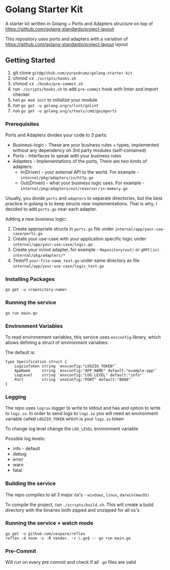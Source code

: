 # Golang Starter Kit

A starter kit written in Golang + Ports and Adapters structure on top of https://github.com/golang-standards/project-layout

This repository uses ports and adapters with a variation of https://github.com/golang-standards/project-layout layout

## Getting Started
  1. git clone `git@github.com/yuraxdrumz/golang-starter-kit`
  2. chmod +x `./scripts/hooks.sh`
  3. chmod +x `./hooks/pre-commit.sh`
  4. run `./scripts/hooks.sh` to add `pre-commit` hook with linter and import checker
  5. run `go mod init` to initialize your module
  6. run `go get -u golang.org/x/lint/golint`
  7. run `go get -u golang.org/x/tools/cmd/goimports`
  
### Prerequisites

Ports and Adapters divides your code to 3 parts:
  - Business-logic - These are your business rules + types, implemented without any dependency on 3rd party modules (self-contained)
  - Ports - Interfaces to speak with your business rules
  - Adapters - Implementations of the ports, There are two kinds of adapters:
    - In(Driver) - your external API to the world. For example - `internal/pkg/adapters/in/http.go`
    - Out(Driven) - what your business logic uses. For example - `internal/pkg/adapters/out/reverser/in-memory.go`

Usually, you divide `ports` and `adapters` to separate directories, but the best practice in golang is to keep structs near implementations. That is why, I decided to add `ports.go` near each adapter.

Adding a new business logic:
  1. Create appropriate structs in `ports.go` file under `internal/app/your-use-case/ports.go`
  2. Create your use-case with your application specific logic under `internal/app/your-use-case/logic.go`
  3. Create your in/out adapter, for example - `Repository(out)` or `gRPC(in)`. `internal/pkg/adapters/*`
  4. Tests!!! `your-file-name_test.go` under same directory as file `internal/app/your-use-case/logic_test.go`

### Installing Packages
```golang
go get -u <repository-name>
```
### Running the service
```golang
go run main.go
```

### Environment Variables
To read environement variables, this service uses `envconfig` library, which allows defining a struct of environment variables.

The default is:
```golang
type Specification struct {
	LogzioToken string `envconfig:"LOGZIO_TOKEN"`
	AppName     string `envconfig:"APP_NAME" default:"example-app"`
	LogLevel    string `envconfig:"LOG_LEVEL" default:"info"`
	Port        string `envConfig:"PORT" default:"8080"`
}
```

### Logging

The repo uses `logrus` logger to write to stdout and has and option to write to `logz.io`. In order to send logs to `logz.io` you will need an environment variable called `LOGZIO_TOKEN` which is your `logz.io` token

To change log level change the `LOG_LEVEL` environment variable

Possible log levels:
  * info - default
  * debug
  * error
  * warn
  * fatal

### Building the service
The repo compiles to all 3 major os's - `windows`, `linux`, `darwin(macOS)`

To compile the project, run `./scripts/build.sh`.
This will create a build directory with the binaries both zipped and unzipped for all os's

### Running the service + watch mode
```golang
go get -u github.com/cespare/reflex
reflex -d none -s -R vendor. -r \.go$ -- go run main.go
```

### Pre-Commit
Will run on every pre commit and check if all `.go` files are valid
